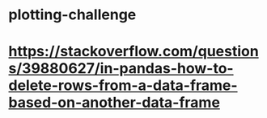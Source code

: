 # plotting-challenge
# https://stackoverflow.com/questions/39880627/in-pandas-how-to-delete-rows-from-a-data-frame-based-on-another-data-frame